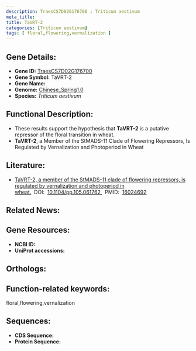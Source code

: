 ```yaml
---
description: TraesCS7D02G176700 ; Triticum aestivum
meta_title:
title: TaVRT-2
categories: [Triticum aestivum]
tags: [ floral,flowering,vernalization ]
---
```


## Gene Details:
- **Gene ID:**	[TraesCS7D02G176700]()
- **Gene Symbol:** TaVRT-2
- **Gene Name:** 
- **Genome:** [Chinese_Spring1.0]()
- **Species:** *Triticum aestivum*

## Functional Description:
   - These results support the hypothesis that **TaVRT-2** is a putative repressor of the floral transition in wheat.
   - **TaVRT-2**, a Member of the StMADS-11 Clade of Flowering Repressors, Is Regulated by Vernalization and Photoperiod in Wheat 

## Literature:
   - [TaVRT-2, a member of the StMADS-11 clade of flowering repressors, is regulated by vernalization and photoperiod in wheat.]( https://academic.oup.com/plphys/article/138/4/2354/6112986?login=true)&nbsp;&nbsp;DOI:&nbsp;&nbsp;[10.1104/pp.105.061762 ](https://academic.oup.com/plphys/article/138/4/2354/6112986?login=true)&nbsp;&nbsp;PMID:&nbsp;&nbsp;[16024692](https://pubmed.ncbi.nlm.nih.gov/16024692/)

## Related News:

## Gene Resources:
- **NCBI ID:** [](https://www.ncbi.nlm.nih.gov/gene/?term=)
- **UniProt accessions:** [](https://www.uniprot.org/uniprotkb//entry)

## Orthologs:

## Function-related keywords:
floral,flowering,vernalization

## Sequences:
- **CDS Sequence:**
- **Protein Sequence:**
